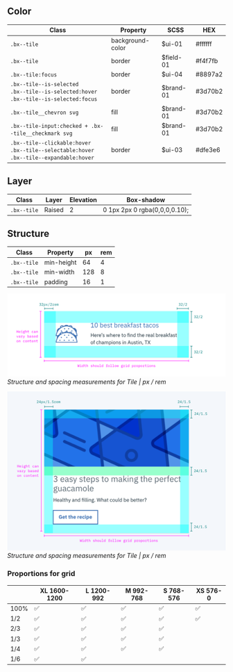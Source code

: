 ## Color
| Class                                                                                               | Property         | SCSS       | HEX     |
|-----------------------------------------------------------------------------------------------------|------------------|------------|---------|
|`.bx--tile`                                                                                          | background-color | $ui-01     | #ffffff |
|`.bx--tile`                                                                                          | border           | $field-01  | #f4f7fb |
|`.bx--tile:focus`                                                                                    | border           | $ui-04     | #8897a2 |
|`.bx--tile--is-selected` </br> `.bx--tile--is-selected:hover` </br> `.bx--tile--is-selected:focus`   | border           | $brand-01  | #3d70b2 |
|`.bx--tile__chevron svg`                                                                             | fill             | $brand-01  | #3d70b2 |
|`.bx--tile-input:checked + .bx--tile__checkmark svg`                                                 | fill             | $brand-01  | #3d70b2 |
|`.bx--tile--clickable:hover` </br> `.bx--tile--selectable:hover` </br> `.bx--tile--expandable:hover` | border           | $ui-03     | #dfe3e6 |



## Layer

| Class     | Layer     | Elevation | Box-shadow                    |
|-----------|-----------|-----------|-------------------------------|
|`.bx--tile`| Raised    | 2         | 0 1px 2px 0 rgba(0,0,0,0.10); |

## Structure
| Class     | Property   | px | rem|
|-----------|------------|----|----|
|`.bx--tile`| min-height | 64 | 4  |
|`.bx--tile`| min-width  | 128| 8  |
|`.bx--tile`| padding    | 16 | 1  |


![Structure and spacing measurements for Tile](images/tile-style-3.png)
_Structure and spacing measurements for Tile | px / rem_

![Structure and spacing measurements for Tile](images/tile-style-2.png)
_Structure and spacing measurements for Tile | px / rem_


### Proportions for grid
|  | XL 1600-1200 | L 1200-992 | M 992-768  | S 768-576 | XS 576-0 |
|-----------|----|-------|---|---|---|
| 100%           |  ✅ | ✅  | ✅  | ✅ | ✅ |
| 1/2            |   ✅ | ✅  | ✅  | ✅ | ✅ |
| 2/3            |   ✅ | ✅  | ✅  | ✅ |  |
| 1/3            |   ✅ | ✅  | ✅  | ✅ |  |
| 1/4            |   ✅ | ✅  | ✅  | ✅ |  |
| 1/6            |   ✅ | ✅  |   | |  |

